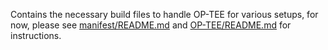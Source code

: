 Contains the necessary build files to handle OP-TEE for various setups, for now,
please see
[manifest/README.md](https://github.com/OP-TEE/manifest/blob/master/README.md)
and [OP-TEE/README.md](https://github.com/OP-TEE/optee_os/blob/master/README.md) for instructions.
